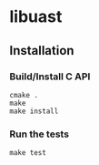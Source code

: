 # libuast

## Installation

### Build/Install C API

```
cmake .
make
make install
```

### Run the tests

```
make test
```
